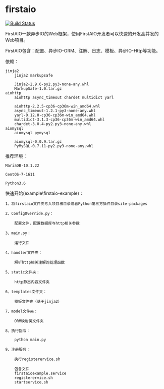 # firstaio

[![Build Status](https://travis-ci.org/dianbaer/firstaio.svg?branch=master)](https://travis-ci.org/dianbaer/firstaio)

FirstAIO一款异步IO的Web框架，使用FirstAIO开发者可以快速的开发高并发的Web项目。

FirstAIO包含：配置、异步IO-ORM、注解、日志、模板、异步IO-Http等功能。


依赖：

	jinja2
		jinja2 markupsafe
		
		Jinja2-2.9.6-py2.py3-none-any.whl
		MarkupSafe-1.0.tar.gz
	aiohttp
		aiohttp async_timeout chardet multidict yarl
		
		aiohttp-2.2.5-cp36-cp36m-win_amd64.whl
		async_timeout-1.2.1-py3-none-any.whl
		yarl-0.12.0-cp36-cp36m-win_amd64.whl
		multidict-3.1.3-cp36-cp36m-win_amd64.whl
		chardet-3.0.4-py2.py3-none-any.whl
	aiomysql
		aiomysql pymysql
		
		aiomysql-0.0.9.tar.gz
		PyMySQL-0.7.11-py2.py3-none-any.whl
	

推荐环境：

	MariaDB-10.1.22

	CentOS-7-1611
	
	Python3.6


快速开始(example\firstaio-example)：

	1、将firstaio文件夹考入项目根目录或者Python第三方插件目录site-packages
	
	2、ConfigOverride.py：

		配置文件，配置数据库与http相关参数

	3、main.py：

		运行文件
		
	4、handler文件夹：

		解析http相关注解的处理函数
		
	5、static文件夹：
		
		http静态内容文件夹
		
	6、templates文件夹：

		模板文件夹（基于jinja2）
		
	7、model文件夹：

		ORM映射类文件夹

	8、执行指令：

		python main.py
	
	9、注册服务：
		
		执行registerervice.sh
		
		包含文件
		firstaioexample.service
		registerervice.sh
		startservice.sh
	

